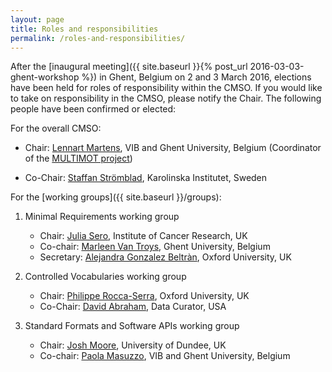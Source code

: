 ```yaml
---
layout: page
title: Roles and responsibilities
permalink: /roles-and-responsibilities/
---
```


After the [inaugural meeting]({{ site.baseurl }}{% post_url 2016-03-03-ghent-workshop %})
in Ghent, Belgium on 2 and 3 March 2016, elections have been held for roles of
responsibility within the CMSO. If you would like to take on responsibility in
the CMSO, please notify the Chair. The following people have been confirmed or
elected:

For the overall CMSO:

- Chair: [Lennart Martens](http://compomics.com/people/lennart-martens/), VIB 
  and Ghent University, Belgium (Coordinator of the
  [MULTIMOT project](http://multimot.org))
 
- Co-Chair:
  [Staffan Strömblad](http://www.bionut.ki.se/groups/sst/page2/page2.html),
  Karolinska Institutet, Sweden

For the [working groups]({{ site.baseurl }}/groups):

1. Minimal Requirements working group

   - Chair: [Julia Sero](http://www.icr.ac.uk/our-research/research-divisions/division-of-cancer-biology/dynamical-cell-systems-team),
     Institute of Cancer Research, UK
   - Co-chair: [Marleen Van Troys](http://www.ugent.be/ge/biochemie/en/research/ampe-lab),
     Ghent University, Belgium
   - Secretary: [Alejandra Gonzalez Beltràn](http://www.oerc.ox.ac.uk/people/alejandra),
     Oxford University, UK

2. Controlled Vocabularies working group

   - Chair: [Philippe Rocca-Serra](http://www.oerc.ox.ac.uk/people/philippe-rocca-serra),
     Oxford University, UK
   - Co-Chair: [David Abraham](https://www.linkedin.com/in/davidabrahamspublicprofile),
     Data Curator, USA

3. Standard Formats and Software APIs working group

   - Chair: [Josh Moore](https://github.com/joshmoore), University of Dundee,
     UK
   - Co-chair: [Paola Masuzzo](http://compomics.com/people/paola-masuzzo/),
     VIB and Ghent University, Belgium
